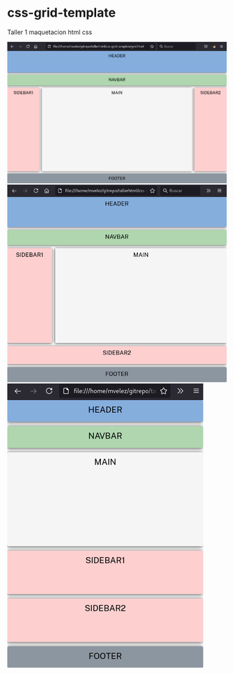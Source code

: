 # css-grid-template
Taller 1 maquetacion html css

![Screenshot](desktopView.png)
![Screenshot](tabletsView.png)
![Screenshot](celularView.png)
